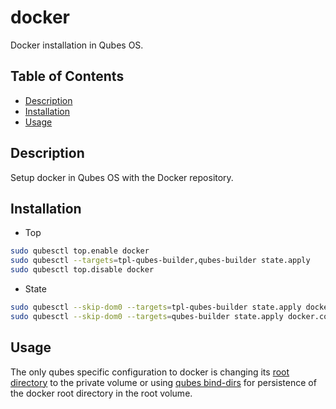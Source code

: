 # docker

Docker installation in Qubes OS.

## Table of Contents

* [Description](#description)
* [Installation](#installation)
* [Usage](#usage)

## Description

Setup docker in Qubes OS with the Docker repository.

## Installation

- Top
```sh
sudo qubesctl top.enable docker
sudo qubesctl --targets=tpl-qubes-builder,qubes-builder state.apply
sudo qubesctl top.disable docker
```

- State
<!-- pkg:begin:post-install -->
```sh
sudo qubesctl --skip-dom0 --targets=tpl-qubes-builder state.apply docker.install
sudo qubesctl --skip-dom0 --targets=qubes-builder state.apply docker.configure
```
<!-- pkg:end:post-install -->

## Usage

The only qubes specific configuration to docker is changing its [root
directory](https://docs.docker.com/config/daemon/#daemon-data-directory) to
the private volume or using [qubes
bind-dirs](https://www.qubes-os.org/doc/bind-dirs/) for persistence of the
docker root directory in the root volume.

